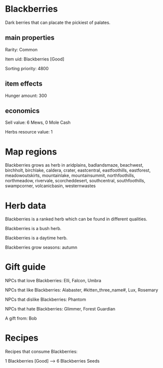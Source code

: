 # Blackberries

Dark berries that can placate the pickiest of palates.

## main properties

Rarity: Common

Item uid: Blackberries [Good]

Sorting priority: 4800

## item effects

Hunger amount: 300

## economics

Sell value: 6 Mews, 0 Mole Cash

Herbs resource value: 1

# Map regions

Blackberries grows as herb in aridplains, badlandsmaze, beachwest, birchholt, birchlake, caldera, crater, eastcentral, eastfoothills, eastforest, meadowoutskirts, mountainlake, mountainsummit, northfoothills, northmeadow, rivervale, scorcheddesert, southcentral, southfoothills, swampcorner, volcanicbasin, westernwastes

# Herb data

Blackberries is a ranked herb which can be found in different qualities.

Blackberries is a bush herb.

Blackberries is a daytime herb.

Blackberries grow seasons: autumn

# Gift guide

NPCs that love Blackberries: Elli, Falcon, Umbra

NPCs that like Blackberries: Alabaster, #kitten_three_name#, Lux, Rosemary

NPCs that dislike Blackberries: Phantom

NPCs that hate Blackberries: Glimmer, Forest Guardian

A gift from: Bob

# Recipes

Recipes that consume Blackberries:

1 Blackberries [Good] --> 6 Blackberries Seeds